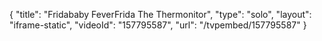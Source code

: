 {
    "title": "Fridababy FeverFrida The Thermonitor",
    "type": "solo",
    "layout": "iframe-static",
    "videoId": "157795587",
    "url": "\/tvpembed\/157795587"
}